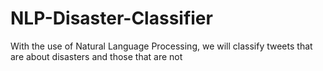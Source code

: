 # NLP-Disaster-Classifier
With the use of Natural Language Processing, we will classify tweets that are about disasters and those that are not
